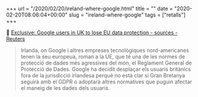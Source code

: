 +++
url = "/2020/02/20/ireland-where-google.html"
title = ""
date = "2020-02-20T08:06:04+00:00"
slug = "ireland-where-google"
tags = ["retalls"]
+++

📎 [Exclusive: Google users in UK to lose EU data protection - sources - Reuters](https://www.reuters.com/article/us-google-privacy-eu-exclusive-idUSKBN20D2M3)

> Irlanda, on Google i altres empreses tecnològiques nord-americanes tenen la seu europeua, roman a la UE, que té una de les normes de protecció de dades més agressives del món, el Reglament General de Protecció de Dades. Google ha decidit desplaçar els usuaris britànics fora de la jurisdicció irlandesa perquè no està clar si Gran Bretanya seguirà amb el GDPR o adoptarà altres normatives que puguin afectar el maneig de les dades dels usuaris.

